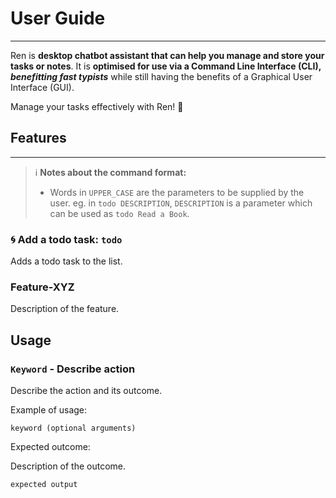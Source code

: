 # User Guide
***
Ren is **desktop chatbot assistant that can help you manage and store your tasks or notes**. It is **optimised for use
via a Command Line Interface (CLI), _benefitting fast typists_** while still having the benefits of a Graphical User Interface (GUI).

Manage your tasks effectively with Ren! :star_struck:

## Features 
***
>:information_source: **Notes about the command format:**
>- Words in `UPPER_CASE` are the parameters to be supplied by the user.
>  eg. in `todo DESCRIPTION`, `DESCRIPTION` is a parameter which can be used as `todo Read a Book`.

### :cyclone: Add a todo task: `todo`
Adds a todo task to the list.

### Feature-XYZ

Description of the feature.

## Usage

### `Keyword` - Describe action

Describe the action and its outcome.

Example of usage: 

`keyword (optional arguments)`

Expected outcome:

Description of the outcome.

```
expected output
```
